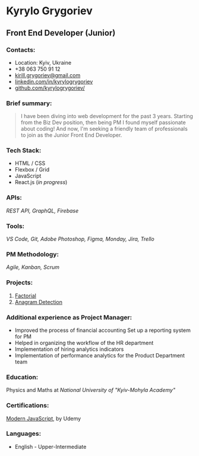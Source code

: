 # Kyrylo Grygoriev

## Front End Developer (Junior)

### Contacts:
- Location: Kyiv, Ukraine
- +38 063 750 91 12
- kirill.grygoriev@gmail.com
- [linkedin.com/in/kyrylogrygoriev](https://linkedin.com/in/kyrylogrygoriev)
- [github.com/kyrylogrygoriev/](https://github.com/kyrylogrygoriev/)

### Brief summary:
> I have been diving into web development for the past 3 years. Starting from the Biz Dev position, then being PM I found myself passionate about coding! And now, I'm seeking a friendly team of professionals to join as the Junior Front End Developer.

### Tech Stack:
- HTML / CSS
- Flexbox / Grid
- JavaScript
- React.js (*in progress*)

### APIs:
*REST API, GraphQL, Firebase*

### Tools:
*VS Code, Git, Adobe Photoshop, Figma, Monday, Jira, Trello*

### PM Methodology:
*Agile, Kanban, Scrum*

### Projects:
1. [Factorial](https://www.codewars.com/kata/reviews/599a65acfe16727bf9000d55/groups/603fd0224b188900011da04e)
2. [Anagram Detection](https://www.codewars.com/kata/reviews/529eef7c9194e0cbc1000258/groups/5f7c4ea87d74a90001e7a248)

### Additional experience as Project Manager:
- Improved the process of financial accounting Set up a reporting system for PM
- Helped in organizing the workflow of the HR department
- Implementation of hiring analytics indicators
- Implementation of performance analytics for the Product Department team

### Education:
Physics and Maths at *National University of "Kyiv-Mohyla Academy"*
### Certifications:
[Modern JavaScript](https://www.udemy.com/certificate/UC-RX4HY5PE/), by Udemy

### Languages:
- English - Upper-Intermediate


